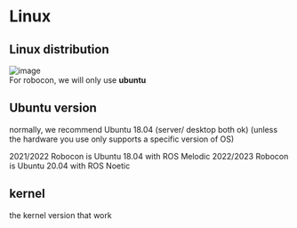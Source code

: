 # Linux 
## Linux distribution
![image](https://user-images.githubusercontent.com/45313904/125819135-0049066b-48cd-41a2-b0f9-c7cf6fd9b583.png)   
For robocon, we will only use **ubuntu**
## Ubuntu version
normally, we recommend Ubuntu 18.04 (server/ desktop both ok)
(unless the hardware you use only supports a specific version of OS)

2021/2022 Robocon is Ubuntu 18.04 with ROS Melodic
2022/2023 Robocon is Ubuntu 20.04 with ROS Noetic

## kernel
the kernel version that work 
